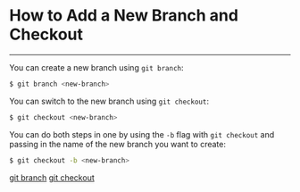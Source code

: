 # How to Add a New Branch and Checkout

---

You can create a new branch using `git branch`:

```bash
$ git branch <new-branch>
```

You can switch to the new branch using `git checkout`:

```bash
$ git checkout <new-branch>
```

You can do both steps in one by using the `-b` flag with `git checkout` and passing in the name of the new branch you want to create:

```bash
$ git checkout -b <new-branch>
```

[git branch](https://git-scm.com/docs/git-branch)
[git checkout](https://git-scm.com/docs/git-checkout)
